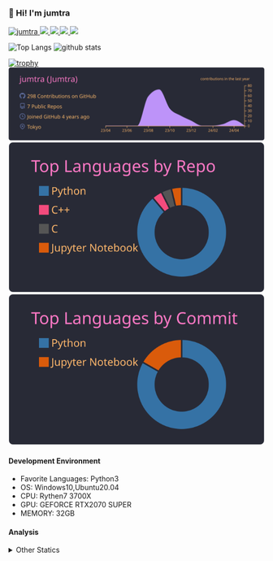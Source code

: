 ### 👋 Hi! I'm jumtra
<p align="left"> 
  <a href="https://github.com/jumtra/jumtra/">
    <img src="https://komarev.com/ghpvc/?username=jumtra" alt="jumtra" />
  </a>
  <a href="http://twitter.com/Jumtra1">
    <img height="20" src="https://img.shields.io/twitter/follow/Jumtra1?label=Twitter&logo=twitter&style=flat" />
  </a>
  <a href="https://github.com/jumtra">
    <img height="20" src="https://img.shields.io/github/followers/jumtra?label=follow&logo=github&style=flat" />
  </a>
  <a href="http://qiita.com/Jumtra">
    <img height="20" src="https://qiita-badge.apiapi.app/s/Jumtra/posts.svg" />
  </a>
  <a href="http://qiita.com/Jumtra">
    <img height="20" src="https://qiita-badge.apiapi.app/s/Jumtra/contributions.svg" />
  </a>
</p>

<p align="left"> 
  <img alt="Top Langs" height="150px" src="https://github-readme-stats.vercel.app/api/top-langs/?username=jumtra&layout=compact&count_private=true&show_icons=true&show_icons=true&theme=onedark" />
  <img alt="github stats" height="150px" src="https://github-readme-stats.vercel.app/api?username=jumtra&count_private=true&show_icons=true&show_icons=true&theme=onedark" />
</p>

[![trophy](https://github-profile-trophy.vercel.app/?username=jumtra&theme=gruvbox)](https://github.com/ryo-ma/github-profile-trophy)
[![](https://raw.githubusercontent.com/jumtra/jumtra/master/profile-summary-card-output/dracula/0-profile-details.svg)](https://github.com/vn7n24fzkq/github-profile-summary-cards)
[![](https://raw.githubusercontent.com/jumtra/jumtra/master/profile-summary-card-output/dracula/1-repos-per-language.svg)](https://github.com/vn7n24fzkq/github-profile-summary-cards)
[![](https://raw.githubusercontent.com/jumtra/jumtra/master/profile-summary-card-output/dracula/2-most-commit-language.svg)](https://github.com/vn7n24fzkq/github-profile-summary-cards)


#### Development Environment

- Favorite Languages: Python3
- OS: Windows10,Ubuntu20.04
- CPU: Rythen7 3700X
- GPU: GEFORCE RTX2070 SUPER
- MEMORY: 32GB

#### Analysis
<details>
  <summary>Other Statics</summary>
<!--START_SECTION:waka-->
![Code Time](http://img.shields.io/badge/Code%20Time-333%20hrs%2033%20mins-blue)

![Profile Views](http://img.shields.io/badge/Profile%20Views-0-blue)

**🐱 My GitHub Data** 

> 📦 402.2 kB Used in GitHub's Storage 
 > 
> 🏆 0 Contributions in the Year 2024
 > 
> 💼 Opted to Hire
 > 
> 📜 10 Public Repositories 
 > 
> 🔑 23 Private Repositories 
 > 
**I'm an Early 🐤** 

```text
🌞 Morning                99 commits          ████░░░░░░░░░░░░░░░░░░░░░   17.52 % 
🌆 Daytime                211 commits         █████████░░░░░░░░░░░░░░░░   37.35 % 
🌃 Evening                226 commits         ██████████░░░░░░░░░░░░░░░   40.00 % 
🌙 Night                  29 commits          █░░░░░░░░░░░░░░░░░░░░░░░░   05.13 % 
```
📅 **I'm Most Productive on Wednesday** 

```text
Monday                   78 commits          ███░░░░░░░░░░░░░░░░░░░░░░   13.81 % 
Tuesday                  92 commits          ████░░░░░░░░░░░░░░░░░░░░░   16.28 % 
Wednesday                103 commits         █████░░░░░░░░░░░░░░░░░░░░   18.23 % 
Thursday                 72 commits          ███░░░░░░░░░░░░░░░░░░░░░░   12.74 % 
Friday                   63 commits          ███░░░░░░░░░░░░░░░░░░░░░░   11.15 % 
Saturday                 101 commits         ████░░░░░░░░░░░░░░░░░░░░░   17.88 % 
Sunday                   56 commits          ██░░░░░░░░░░░░░░░░░░░░░░░   09.91 % 
```


📊 **This Week I Spent My Time On** 

```text
🕑︎ Time Zone: Asia/Tokyo

💬 Programming Languages: 
Text                     32 mins             █████████████████░░░░░░░░   68.43 % 
JSON                     9 mins              █████░░░░░░░░░░░░░░░░░░░░   20.41 % 
Terraform                3 mins              ██░░░░░░░░░░░░░░░░░░░░░░░   06.51 % 
Python                   2 mins              █░░░░░░░░░░░░░░░░░░░░░░░░   04.65 % 

🔥 Editors: 
VS Code                  46 mins             █████████████████████████   100.00 % 

🐱‍💻 Projects: 
randstad-llm-job-offer   42 mins             ███████████████████████░░   90.01 % 
geekly-llm-job-offer     4 mins              ██░░░░░░░░░░░░░░░░░░░░░░░   09.43 % 
music_downloader         0 secs              ░░░░░░░░░░░░░░░░░░░░░░░░░   00.56 % 

💻 Operating System: 
Windows                  46 mins             █████████████████████████   100.00 % 
```

**I Mostly Code in Python** 

```text
Python                   29 repos            ██████████████████████░░░   87.88 % 
Jupyter Notebook         2 repos             ██░░░░░░░░░░░░░░░░░░░░░░░   06.06 % 
C                        1 repo              █░░░░░░░░░░░░░░░░░░░░░░░░   03.03 % 
C++                      1 repo              █░░░░░░░░░░░░░░░░░░░░░░░░   03.03 % 
```



**Timeline**

![Lines of Code chart](https://raw.githubusercontent.com/jumtra/jumtra/master/assets/bar_graph.png)


 Last Updated on 30/04/2024 19:33:48 UTC
<!--END_SECTION:waka-->
 </details>
